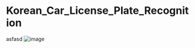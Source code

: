 # Korean_Car_License_Plate_Recognition
asfasd
![image](https://user-images.githubusercontent.com/57741786/211158479-fb7bc51d-ee58-4689-87bf-fe3104a5ad16.png)
